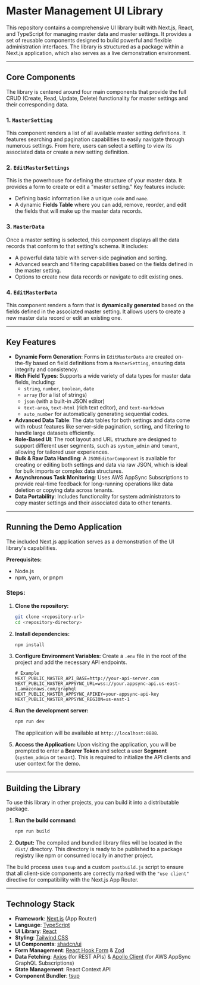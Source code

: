 # Master Management UI Library

This repository contains a comprehensive UI library built with Next.js, React, and TypeScript for managing master data and master settings. It provides a set of reusable components designed to build powerful and flexible administration interfaces. The library is structured as a package within a Next.js application, which also serves as a live demonstration environment.

---

## Core Components

The library is centered around four main components that provide the full CRUD (Create, Read, Update, Delete) functionality for master settings and their corresponding data.

### 1\. `MasterSetting`

This component renders a list of all available master setting definitions. It features searching and pagination capabilities to easily navigate through numerous settings. From here, users can select a setting to view its associated data or create a new setting definition.

### 2\. `EditMasterSettings`

This is the powerhouse for defining the structure of your master data. It provides a form to create or edit a "master setting." Key features include:

- Defining basic information like a unique `code` and `name`.
- A dynamic **Fields Table** where you can add, remove, reorder, and edit the fields that will make up the master data records.

### 3\. `MasterData`

Once a master setting is selected, this component displays all the data records that conform to that setting's schema. It includes:

- A powerful data table with server-side pagination and sorting.
- Advanced search and filtering capabilities based on the fields defined in the master setting.
- Options to create new data records or navigate to edit existing ones.

### 4\. `EditMasterData`

This component renders a form that is **dynamically generated** based on the fields defined in the associated master setting. It allows users to create a new master data record or edit an existing one.

---

## Key Features

- **Dynamic Form Generation**: Forms in `EditMasterData` are created on-the-fly based on field definitions from a `MasterSetting`, ensuring data integrity and consistency.
- **Rich Field Types**: Supports a wide variety of data types for master data fields, including:
  - `string`, `number`, `boolean`, `date`
  - `array` (for a list of strings)
  - `json` (with a built-in JSON editor)
  - `text-area`, `text-html` (rich text editor), and `text-markdown`
  - `auto_number` for automatically generating sequential codes.
- **Advanced Data Table**: The data tables for both settings and data come with robust features like server-side pagination, sorting, and filtering to handle large datasets efficiently.
- **Role-Based UI**: The root layout and URL structure are designed to support different user segments, such as `system_admin` and `tenant`, allowing for tailored user experiences.
- **Bulk & Raw Data Handling**: A `JSONEditorComponent` is available for creating or editing both settings and data via raw JSON, which is ideal for bulk imports or complex data structures.
- **Asynchronous Task Monitoring**: Uses AWS AppSync Subscriptions to provide real-time feedback for long-running operations like data deletion or copying data across tenants.
- **Data Portability**: Includes functionality for system administrators to copy master settings and their associated data to other tenants.

---

## Running the Demo Application

The included Next.js application serves as a demonstration of the UI library's capabilities.

**Prerequisites:**

- Node.js
- npm, yarn, or pnpm

### Steps:

1.  **Clone the repository:**

    ```bash
    git clone <repository-url>
    cd <repository-directory>
    ```

2.  **Install dependencies:**

    ```bash
    npm install
    ```

3.  **Configure Environment Variables:**
    Create a `.env` file in the root of the project and add the necessary API endpoints.

    ```env
    # Example
    NEXT_PUBLIC_MASTER_API_BASE=http://your-api-server.com
    NEXT_PUBLIC_MASTER_APPSYNC_URL=wss://your.appsync-api.us-east-1.amazonaws.com/graphql
    NEXT_PUBLIC_MASTER_APPSYNC_APIKEY=your-appsync-api-key
    NEXT_PUBLIC_MASTER_APPSYNC_REGION=us-east-1
    ```

4.  **Run the development server:**

    ```bash
    npm run dev
    ```

    The application will be available at `http://localhost:8888`.

5.  **Access the Application:**
    Upon visiting the application, you will be prompted to enter a **Bearer Token** and select a user **Segment** (`system_admin` or `tenant`). This is required to initialize the API clients and user context for the demo.

---

## Building the Library

To use this library in other projects, you can build it into a distributable package.

1.  **Run the build command:**
    ```bash
    npm run build
    ```
2.  **Output:**
    The compiled and bundled library files will be located in the `dist/` directory. This directory is ready to be published to a package registry like npm or consumed locally in another project.

The build process uses `tsup` and a custom `postbuild.js` script to ensure that all client-side components are correctly marked with the `"use client"` directive for compatibility with the Next.js App Router.

---

## Technology Stack

- **Framework**: [Next.js](https://nextjs.org/) (App Router)
- **Language**: [TypeScript](https://www.typescriptlang.org/)
- **UI Library**: [React](https://react.dev/)
- **Styling**: [Tailwind CSS](https://tailwindcss.com/)
- **UI Components**: [shadcn/ui](https://ui.shadcn.com/)
- **Form Management**: [React Hook Form](https://react-hook-form.com/) & [Zod](https://zod.dev/)
- **Data Fetching**: [Axios](https://axios-http.com/) (for REST APIs) & [Apollo Client](https://www.apollographql.com/docs/react/) (for AWS AppSync GraphQL Subscriptions)
- **State Management**: React Context API
- **Component Bundler**: [tsup](https://tsup.egoist.dev/)
